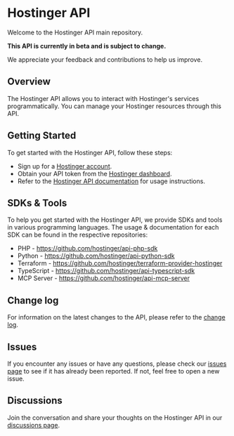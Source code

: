 # Hostinger API
Welcome to the Hostinger API main repository. 

**This API is currently in beta and is subject to change.** 

We appreciate your feedback and contributions to help us improve.

## Overview
The Hostinger API allows you to interact with Hostinger's services programmatically. 
You can manage your Hostinger resources through this API.

## Getting Started
To get started with the Hostinger API, follow these steps:

- Sign up for a [Hostinger account](https://hpanel.hostinger.com/).
- Obtain your API token from the [Hostinger dashboard](https://hpanel.hostinger.com/profile/api).
- Refer to the [Hostinger API documentation](https://developers.hostinger.com) for usage instructions.

## SDKs & Tools

To help you get started with the Hostinger API, we provide SDKs and tools in various programming languages.
The usage & documentation for each SDK can be found in the respective repositories:

- PHP - https://github.com/hostinger/api-php-sdk
- Python - https://github.com/hostinger/api-python-sdk
- Terraform - https://github.com/hostinger/terraform-provider-hostinger
- TypeScript - https://github.com/hostinger/api-typescript-sdk
- MCP Server - https://github.com/hostinger/api-mcp-server

## Change log
For information on the latest changes to the API, please refer to the [change log](https://github.com/hostinger/api/blob/main/CHANGELOG.md).

## Issues
If you encounter any issues or have any questions, please check our [issues page](https://github.com/hostinger/api/issues) to see if it has already been reported. If not, feel free to open a new issue.

## Discussions
Join the conversation and share your thoughts on the Hostinger API in our [discussions page](https://github.com/hostinger/api/discussions).
